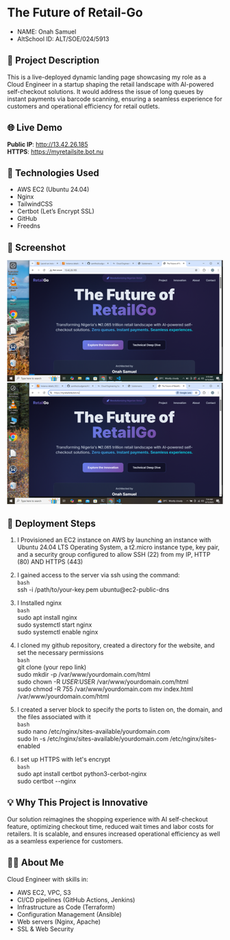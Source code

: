 # The Future of Retail-Go 
- NAME: Onah Samuel
- AltSchool ID: ALT/SOE/024/5913

## 📍 Project Description
This is a live-deployed dynamic landing page showcasing my role as a Cloud Engineer in a startup shaping the retail landscape with AI-powered self-checkout solutions. It would address the issue of long queues by instant payments via barcode scanning, ensuring a seamless experience for customers and operational efficiency for retail outlets.

## 🌐 Live Demo
**Public IP**: http://13.42.26.185  
**HTTPS**: https://myretailsite.bot.nu

## 🔧 Technologies Used
- AWS EC2 (Ubuntu 24.04)
- Nginx
- TailwindCSS
- Certbot (Let’s Encrypt SSL)
- GitHub
- Freedns

## 📸 Screenshot
![Screenshot](./images/Screenshot%20(31).png)
![Screenshot](./images/Screenshot%20(32).png)

## 📜 Deployment Steps
1. I Provisioned an EC2 instance on AWS by launching an instance with Ubuntu 24.04 LTS Operating System, a t2.micro instance type, key pair, and a security group configured to allow SSH (22) from my IP, HTTP (80) AND HTTPS (443)  

2. I gained access to the server via ssh using the command:  
```bash```  
ssh -i /path/to/your-key.pem ubuntu@ec2-public-dns  

3. I Installed nginx  
```bash```  
sudo apt install nginx  
sudo systemctl start nginx  
sudo systemctl enable nginx  

4. I cloned my github repository, created a directory for the website, and set the necessary permissions  
```bash```   
git clone (your repo link)  
sudo mkdir -p /var/www/yourdomain.com/html  
sudo chown -R $USER:$USER /var/www/yourdomain.com/html  
sudo chmod -R 755 /var/www/yourdomain.com
mv index.html /var/www/yourdomain.com/html  

5. I created a server block to specify the ports to listen on, the domain, and the files associated with it  
```bash```  
sudo nano /etc/nginx/sites-available/yourdomain.com  
sudo ln -s /etc/nginx/sites-available/yourdomain.com /etc/nginx/sites-enabled  

6. I set up HTTPS with let's encrypt   
```bash```  
sudo apt install certbot python3-cerbot-nginx  
sudo certbot --nginx

## 💡 Why This Project is Innovative
Our solution reimagines the shopping experience with AI self-checkout feature, optimizing checkout time, reduced wait times and labor costs for retailers. It is scalable, and ensures increased operational efficiency as well as a seamless experience for customers.

## 👨‍💻 About Me
 Cloud Engineer with skills in:
- AWS EC2, VPC, S3
- CI/CD pipelines (GitHub Actions, Jenkins)
- Infrastructure as Code (Terraform)
- Configuration Management (Ansible) 
- Web servers (Nginx, Apache)
- SSL & Web Security
